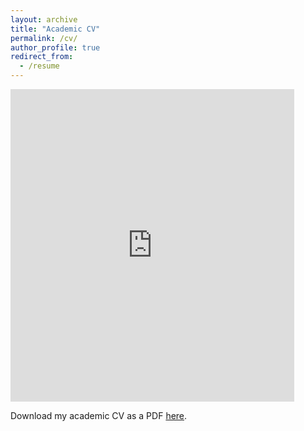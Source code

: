 ```yaml
---
layout: archive
title: "Academic CV"
permalink: /cv/
author_profile: true
redirect_from:
  - /resume
---
```


<iframe src="https://docs.google.com/gview?url=https://saberkhani6688.github.io/files/Khani_CV.pdf&embedded=true" style="width:90%; height:500px;" frameborder="0"></iframe>

Download my academic CV as a PDF [here](/files/Khani_CV.pdf).
